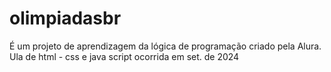 # olimpiadasbr
É um projeto de aprendizagem da lógica de programação criado pela Alura. Ula de html - css e java script ocorrida em set. de 2024
